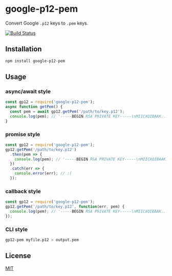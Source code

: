 # google-p12-pem

Convert Google `.p12` keys to `.pem` keys.

[![Build Status](https://travis-ci.org/ryanseys/google-p12-pem.svg?branch=travis)](https://travis-ci.org/ryanseys/google-p12-pem)

## Installation

``` sh
npm install google-p12-pem
```

## Usage

### async/await style
```js
const gp12 = require('google-p12-pem');
async function getPem() {
  const pem = await gp12.getPem('/path/to/key.p12');
  console.log(pem); // '-----BEGIN RSA PRIVATE KEY-----\nMIICXQIBAAK...'
}
```

### promise style
```js
const gp12 = require('google-p12-pem');
gp12.getPem('/path/to/key.p12')
  .then(pem => {
    console.log(pem); // '-----BEGIN RSA PRIVATE KEY-----\nMIICXQIBAAK...'
  })
  .catch(err => {
    console.error(err); // :(
  });

```

### callback style
```js
const gp12 = require('google-p12-pem');
gp12.getPem('/path/to/key.p12', function(err, pem) {
  console.log(pem); // '-----BEGIN RSA PRIVATE KEY-----\nMIICXQIBAAK...'
});
```

### CLI style

``` sh
gp12-pem myfile.p12 > output.pem
```

## License
[MIT](LICENSE)
